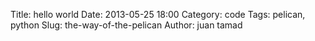 Title: hello world
Date: 2013-05-25 18:00
Category: code
Tags: pelican, python
Slug: the-way-of-the-pelican
Author: juan tamad
